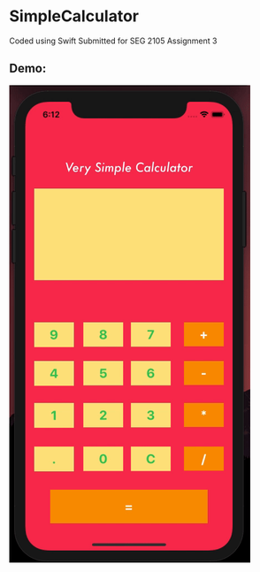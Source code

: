 # SimpleCalculator

Coded using Swift
Submitted for SEG 2105 Assignment 3

## Demo:

![Demo](/images/demo.gif)
